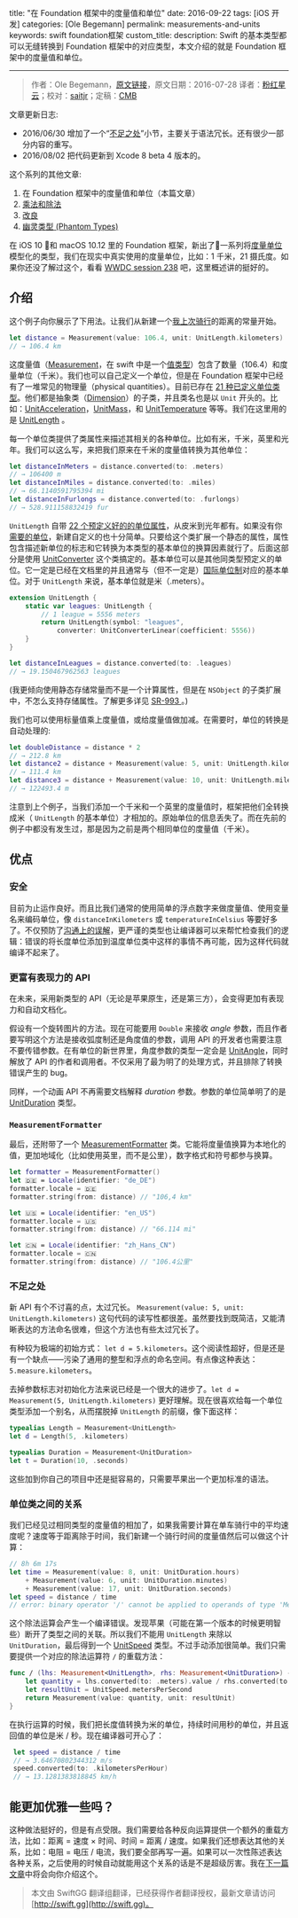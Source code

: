 title: "在 Foundation 框架中的度量值和单位"
date: 2016-09-22
tags: [iOS 开发]
categories: [Ole Begemann]
permalink: measurements-and-units
keywords: swift foundation框架
custom_title: 
description: Swift 的基本类型都可以无缝转换到 Foundation 框架中的对应类型，本文介绍的就是 Foundation 框架中的度量值和单位。

---
> 作者：Ole Begemann，[原文链接](http://oleb.net/blog/2016/07/measurements-and-units/)，原文日期：2016-07-28
> 译者：[粉红星云](http://www.jianshu.com/users/f4d4f97d8b90/latest_articles)；校对：[saitjr](http://www.saitjr.com)；定稿：[CMB](https://github.com/chenmingbiao)
  







<!--此处开始正文-->

文章更新日志:

- 2016/06/30 增加了一个“[不足之处](https://oleb.net/blog/2016/07/measurements-and-units/#what-i-dont-like)”小节，主要关于语法冗长。还有很少一部分内容的重写。
- 2016/08/02 把代码更新到 Xcode 8 beta 4 版本的。

这个系列的其他文章:

1. 在 Foundation 框架中的度量值和单位（本篇文章）
2. [乘法和除法](https://oleb.net/blog/2016/07/unitproduct/)
3. [改良](https://oleb.net/blog/2016/07/unitsquare/)
4. [幽灵类型 (Phantom Types) ](https://oleb.net/blog/2016/08/measurements-and-units-with-phantom-types/)

在 iOS 10 和 macOS 10.12 里的 Foundation 框架，新出了一系列将[度量单位](https://en.wikipedia.org/wiki/Units_of_measurement)模型化的类型，我们在现实中真实使用的度量单位，比如：1 千米，21 摄氏度。如果你还没了解过这个，看看 [WWDC session 238](https://developer.apple.com/videos/play/wwdc2016/238/) 吧，这里概述讲的挺好的。

<!-- more -->

## 介绍

这个例子向你展示了下用法。让我们从新建一个[我上次骑行](http://www.gpsies.com/map.do?fileId=jlrraxtktaxippup)的距离的常量开始。

```swift
let distance = Measurement(value: 106.4, unit: UnitLength.kilometers)
// → 106.4 km
```

这度量值（[Measurement](https://developer.apple.com/reference/foundation/nsmeasurement)，在 swift 中是一个[值类型](https://developer.apple.com/swift/blog/?id=10)）包含了数量（106.4）和度量单位（千米）。我们也可以自己定义一个单位，但是在 Foundation 框架中已经有了一堆常见的物理量（physical quantities）。目前已存在 [21 种已定义单位类型](https://developer.apple.com/reference/foundation/nsdimension)。他们都是抽象类（[Dimension](https://developer.apple.com/reference/foundation/nsdimension)）的子类，并且类名也是以 `Unit` 开头的。比如：[UnitAcceleration](https://developer.apple.com/reference/foundation/nsunitacceleration)，[UnitMass](https://developer.apple.com/reference/foundation/nsunitmass)，和 [UnitTemperature](https://developer.apple.com/reference/foundation/nsunittemperature) 等等。我们在这里用的是 [UnitLength](https://developer.apple.com/reference/foundation/nsunitlength) 。

每一个单位类提供了类属性来描述其相关的各种单位。比如有米，千米，英里和光年。我们可以这么写，来把我们原来在千米的度量值转换为其他单位：

```swift
let distanceInMeters = distance.converted(to: .meters)
// → 106400 m
let distanceInMiles = distance.converted(to: .miles)
// → 66.1140591795394 mi
let distanceInFurlongs = distance.converted(to: .furlongs)
// → 528.911158832419 fur
```

`UnitLength` 自带 [22 个预定义好的的单位属性](https://developer.apple.com/reference/foundation/nsunitlength)，从皮米到光年都有。如果没有你[需要的单位](https://www.youtube.com/watch?v=r7x-RGfd0Yk)，新建自定义的也十分简单。只要给这个类扩展一个静态的属性，属性包含描述新单位的标志和它转换为本类型的基本单位的换算因素就行了。后面这部分是使用 [UnitConverter](https://developer.apple.com/reference/foundation/unitconverter) 这个类搞定的。基本单位可以是其他同类型预定义的单位。它一定是已经在文档里的并且通常与（但不一定是）[国际单位制](https://en.wikipedia.org/wiki/International_System_of_Units)对应的基本单位。对于 `UnitLength` 来说，基本单位就是米（.meters）。

```swift
extension UnitLength {
    static var leagues: UnitLength {
        // 1 league = 5556 meters
        return UnitLength(symbol: "leagues", 
            converter: UnitConverterLinear(coefficient: 5556))
    }
}

let distanceInLeagues = distance.converted(to: .leagues)
// → 19.150467962563 leagues
```

(我更倾向使用静态存储常量而不是一个计算属性，但是在 `NSObject` 的子类扩展中，不怎么支持存储属性。了解更多详见 [ SR-993 ](https://bugs.swift.org/browse/SR-993) 。)


我们也可以使用标量值乘上度量值，或给度量值做加减。在需要时，单位的转换是自动处理的:

```swift
let doubleDistance = distance * 2
// → 212.8 km
let distance2 = distance + Measurement(value: 5, unit: UnitLength.kilometers)
// → 111.4 km
let distance3 = distance + Measurement(value: 10, unit: UnitLength.miles)
// → 122493.4 m
```

注意到上个例子，当我们添加一个千米和一个英里的度量值时，框架把他们全转换成米（ `UnitLength` 的基本单位）才相加的。原始单位的信息丢失了。而在先前的例子中都没有发生过，那是因为之前是两个相同单位的度量值（千米）。


## 优点

### 安全

目前为止运作良好。而且比我们通常的使用简单的浮点数字来做度量值、使用变量名来编码单位，像 `distanceInKilometers` 或 `temperatureInCelsius` 等要好多了。不仅预防了[沟通上的误解](https://www.wired.com/2010/11/1110mars-climate-observer-report/)，更严谨的类型也让编译器可以来帮忙检查我们的逻辑：错误的将长度单位添加到温度单位类中这样的事情不再可能，因为这样代码就编译不起来了。

### 更富有表现力的 API

在未来，采用新类型的 API（无论是苹果原生，还是第三方），会变得更加有表现力和自动文档化。

假设有一个旋转图片的方法。现在可能要用 `Double` 来接收 *angle* 参数，而且作者要写明这个方法是接收弧度制还是角度值的参数，调用 API 的开发者也需要注意不要传错参数。在有单位的新世界里，角度参数的类型一定会是 [UnitAngle](https://developer.apple.com/reference/foundation/nsunitangle)，同时解放了 API 的作者和调用者。不仅采用了最为明了的处理方式，并且排除了转换错误产生的 bug。

同样，一个动画 API 不再需要文档解释 *duration* 参数。参数的单位简单明了的是 [UnitDuration](https://developer.apple.com/reference/foundation/nsunitduration) 类型。

### `MeasurementFormatter`

最后，还附带了一个 [MeasurementFormatter](https://developer.apple.com/reference/foundation/nsmeasurementformatter) 类。它能将度量值换算为本地化的值，更加地域化（比如使用英里，而不是公里），数字格式和符号都参与换算。

```swift
let formatter = MeasurementFormatter()
let 🇩🇪 = Locale(identifier: "de_DE")
formatter.locale = 🇩🇪
formatter.string(from: distance) // "106,4 km"

let 🇺🇸 = Locale(identifier: "en_US")
formatter.locale = 🇺🇸
formatter.string(from: distance) // "66.114 mi"

let 🇨🇳 = Locale(identifier: "zh_Hans_CN")
formatter.locale = 🇨🇳
formatter.string(from: distance) // "106.4公里"
```

### 不足之处

新 API 有个不讨喜的点，太过冗长。 `Measurement(value: 5, unit: UnitLength.kilometers)` 这句代码的读写性都很差。虽然要找到既简洁，又能清晰表达的方法命名很难，但这个方法也有些太过冗长了。

有种较为极端的初始方式： `let d = 5.kilometers`。这个阅读性超好，但是还是有一个缺点——污染了通用的整型和浮点的命名空间。有点像这种表达：`5.measure.kilometers`。

去掉参数标志对初始化方法来说已经是一个很大的进步了。`let d = Measurement(5, UnitLength.kilometers)` 更好理解。现在很喜欢给每一个单位类型添加一个别名，从而摆脱掉 `UnitLength` 的前缀，像下面这样：

```swift
typealias Length = Measurement<UnitLength>
let d = Length(5, .kilometers)

typealias Duration = Measurement<UnitDuration>
let t = Duration(10, .seconds)
```

这些加到你自己的项目中还是挺容易的，只需要苹果出一个更加标准的语法。

### 单位类之间的关系

我们已经见过相同类型的度量值的相加了，如果我需要计算在单车骑行中的平均速度呢？速度等于距离除于时间，我们新建一个骑行时间的度量值然后可以做这个计算：

```swift
// 8h 6m 17s
let time = Measurement(value: 8, unit: UnitDuration.hours)
    + Measurement(value: 6, unit: UnitDuration.minutes)
    + Measurement(value: 17, unit: UnitDuration.seconds)
let speed = distance / time
// error: binary operator '/' cannot be applied to operands of type 'Measurement<UnitLength>' and 'Measurement<UnitDuration>'
```

这个除法运算会产生一个编译错误。发现苹果（可能在第一个版本的时候更明智些）断开了类型之间的关联。所以我们不能用 `UnitLength` 来除以 `UnitDuration`，最后得到一个 [UnitSpeed](https://developer.apple.com/reference/foundation/nsunitspeed) 类型。不过手动添加很简单。我们只需要提供一个对应的除法运算符 `/` 的重载方法：

```swift
func / (lhs: Measurement<UnitLength>, rhs: Measurement<UnitDuration>) -> Measurement<UnitSpeed> {
    let quantity = lhs.converted(to: .meters).value / rhs.converted(to: .seconds).value
    let resultUnit = UnitSpeed.metersPerSecond
    return Measurement(value: quantity, unit: resultUnit)
}
```

在执行运算的时候，我们把长度值转换为米的单位，持续时间用秒的单位，并且返回值的单位是米 / 秒。现在编译器可开心了：

```swift
 let speed = distance / time
 // → 3.64670802344312 m/s
 speed.converted(to: .kilometersPerHour)
 // → 13.1281383818845 km/h
```

## 能更加优雅一些吗？

这种做法挺好的，但是有点受限。我们需要给各种反向运算提供一个额外的重载方法，比如：距离 = 速度 × 时间、时间 = 距离 / 速度。如果我们还想表达其他的关系，比如：电阻 = 电压 / 电流，我们要全部再写一遍。如果可以一次性陈述表达各种关系，之后使用的时候自动就能用这个关系的话是不是超级厉害。我在[下一篇文章](https://oleb.net/blog/2016/07/unitproduct/)中将会向你介绍这个。

> 本文由 SwiftGG 翻译组翻译，已经获得作者翻译授权，最新文章请访问 [http://swift.gg](http://swift.gg)。